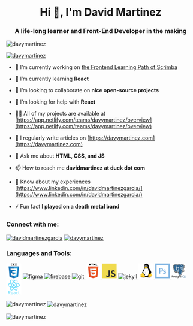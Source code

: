 <h1 align="center">Hi 👋, I'm David Martinez</h1>
<h3 align="center">A life-long learner and Front-End Developer in the making</h3>

<p align="left"> <img src="https://komarev.com/ghpvc/?username=davymartinez&label=Profile%20views&color=0e75b6&style=flat" alt="davymartinez" /> </p>

<p align="left"> <a href="https://github.com/ryo-ma/github-profile-trophy"><img src="https://github-profile-trophy.vercel.app/?username=davymartinez" alt="davymartinez" /></a> </p>

- 🔭 I’m currently working on [the Frontend Learning Path of Scrimba](https://scrimba.com/learn/frontend)

- 🌱 I’m currently learning **React**

- 👯 I’m looking to collaborate on **nice open-source projects**

- 🤝 I’m looking for help with **React**

- 👨‍💻 All of my projects are available at [https://app.netlify.com/teams/davymartinez/overview](https://app.netlify.com/teams/davymartinez/overview)

- 📝 I regularly write articles on [https://davymartinez.com](https://davymartinez.com)

- 💬 Ask me about **HTML, CSS, and JS**

- 📫 How to reach me **davidmartinez at duck dot com**

- 📄 Know about my experiences [https://www.linkedin.com/in/davidmartinezgarcia/](https://www.linkedin.com/in/davidmartinezgarcia/)

- ⚡ Fun fact **I played on a death metal band**

<h3 align="left">Connect with me:</h3>
<p align="left">
<a href="https://linkedin.com/in/davidmartinezgarcia" target="blank"><img align="center" src="https://raw.githubusercontent.com/rahuldkjain/github-profile-readme-generator/master/src/images/icons/Social/linked-in-alt.svg" alt="davidmartinezgarcia" height="30" width="40" /></a>
<a href="https://codesandbox.com/davymartinez" target="blank"><img align="center" src="https://raw.githubusercontent.com/rahuldkjain/github-profile-readme-generator/master/src/images/icons/Social/codesandbox.svg" alt="davymartinez" height="30" width="40" /></a>
</p>

<h3 align="left">Languages and Tools:</h3>
<p align="left"> <a href="https://www.w3schools.com/css/" target="_blank" rel="noreferrer"> <img src="https://raw.githubusercontent.com/devicons/devicon/master/icons/css3/css3-original-wordmark.svg" alt="css3" width="40" height="40"/> </a> <a href="https://www.figma.com/" target="_blank" rel="noreferrer"> <img src="https://www.vectorlogo.zone/logos/figma/figma-icon.svg" alt="figma" width="40" height="40"/> </a> <a href="https://firebase.google.com/" target="_blank" rel="noreferrer"> <img src="https://www.vectorlogo.zone/logos/firebase/firebase-icon.svg" alt="firebase" width="40" height="40"/> </a> <a href="https://git-scm.com/" target="_blank" rel="noreferrer"> <img src="https://www.vectorlogo.zone/logos/git-scm/git-scm-icon.svg" alt="git" width="40" height="40"/> </a> <a href="https://www.w3.org/html/" target="_blank" rel="noreferrer"> <img src="https://raw.githubusercontent.com/devicons/devicon/master/icons/html5/html5-original-wordmark.svg" alt="html5" width="40" height="40"/> </a> <a href="https://developer.mozilla.org/en-US/docs/Web/JavaScript" target="_blank" rel="noreferrer"> <img src="https://raw.githubusercontent.com/devicons/devicon/master/icons/javascript/javascript-original.svg" alt="javascript" width="40" height="40"/> </a> <a href="https://jekyllrb.com/" target="_blank" rel="noreferrer"> <img src="https://www.vectorlogo.zone/logos/jekyllrb/jekyllrb-icon.svg" alt="jekyll" width="40" height="40"/> </a> <a href="https://www.linux.org/" target="_blank" rel="noreferrer"> <img src="https://raw.githubusercontent.com/devicons/devicon/master/icons/linux/linux-original.svg" alt="linux" width="40" height="40"/> </a> <a href="https://www.photoshop.com/en" target="_blank" rel="noreferrer"> <img src="https://raw.githubusercontent.com/devicons/devicon/master/icons/photoshop/photoshop-line.svg" alt="photoshop" width="40" height="40"/> </a> <a href="https://www.postgresql.org" target="_blank" rel="noreferrer"> <img src="https://raw.githubusercontent.com/devicons/devicon/master/icons/postgresql/postgresql-original-wordmark.svg" alt="postgresql" width="40" height="40"/> </a> <a href="https://reactjs.org/" target="_blank" rel="noreferrer"> <img src="https://raw.githubusercontent.com/devicons/devicon/master/icons/react/react-original-wordmark.svg" alt="react" width="40" height="40"/> </a> </p>

<p><img align="left" src="https://github-readme-stats.vercel.app/api/top-langs?username=davymartinez&show_icons=true&locale=en&layout=compact" alt="davymartinez" /></p>

<p>&nbsp;<img align="center" src="https://github-readme-stats.vercel.app/api?username=davymartinez&show_icons=true&locale=en" alt="davymartinez" /></p>

<p><img align="center" src="https://github-readme-streak-stats.herokuapp.com/?user=davymartinez&" alt="davymartinez" /></p>

